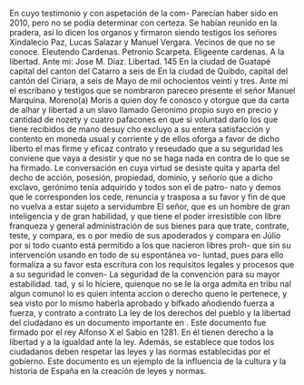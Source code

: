 En cuyo testimonio y con aspetación de la com-
Parecían haber sido en 2010, pero no se podía determinar con certeza. Se habían reunido en la pradera, así lo dicen los organos y firmaron siendo testigos los señores Xindalecio Paz, Lucas Salazar y Manuel Vergara. Vecinos de que no se conoce. Eleutendo Cardenas. Petronio Scarpeta.
Eligeente cardenas. A la libertad. Ante mi: Jose M. Diaz. Libertad. 145 En la ciudad de Guatapé capital del canton del Catarro a seis de
En la ciudad de Quibdo, capital del cantón del Ciriara, a seis de Mayo de mil ochocientos veinti y tres. Ante mí el escribano y testigos que se nombraron pareceo presente el señor Manuel Marquina.
Moreno(a) Moris a quien doy fe conosco y otorgue que da carta de alhar y libertad a un slavo llamado Geronimo propio suyo en precio y cantidad de nozety y cuatro pafacones en que si voluntad darlo los que tiene recibidos de mano desuy
cho excluyo a su entera satisfacción y contento en moneda usual y corriente y de ellos oforga a favor de dicho liberto el mas firme y eficaz contrato y reseudado que a su seguridad les conviene que vaya a desistir y que no se haga nada en contra de lo que se ha firmado.
Le conversación en cuya virtud se desiste quita y aparta del decho de acción, posesión, propiedad, dominio, y señorío que a dicho exclavo, gerónimo tenía adquirido y todos son el de patro- nato y demos que le corresponden los cede, renuncia y trasposa a su favor y fin de que no vuelva a estar sujeto a servidumbre
El señor, que es un hombre de gran inteligencia y de gran habilidad, y que tiene el poder irresistible con libre franqueza y general administración de sus bienes para que trate, contrate, teste, y compara, es o por medio de sus apoderados y compara en Júlio por si
todo cuanto está permitido a los que nacieron libres proh- que sin su intervención usando en todo de su espontánea vo- luntad, pues para ello formaliza a su favor esta escritura con los requisitos legales y procesos que a su seguridad le conven-
La seguridad de la convención para su mayor estabilidad.
tad, y si lo hiciere, quienque no se le la orga admita en tribu
nal algun comunol lo es quien intenta accion o derecho queno
le pertenece, y sea visto por lo mismo haberla aprobado y
bifkado añodiendo fuerza a fuerza, y contrato a contrato
La ley de los derechos del pueblo y la libertad del ciudadano es un documento importante en . Este documento fue firmado por el rey Alfonso X el Sabio en 1281. En él tienen derecho a la libertad y a la igualdad ante la ley. Además, se establece que todos los ciudadanos deben respetar las leyes y las normas establecidas por el gobierno. Este documento es un ejemplo de la influencia de la cultura y la historia de España en la creación de leyes y normas.